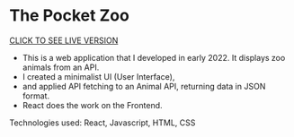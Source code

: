 # The Pocket Zoo

[CLICK TO SEE LIVE VERSION](https://the-pocketzoo.web.app/)

- This is a web application that I developed in early 2022. It displays zoo animals from an API. 
- I created a minimalist UI (User Interface),
- and applied API fetching to an Animal API, returning data in JSON format.
- React does the work on the Frontend.

Technologies used: React, Javascript, HTML, CSS


